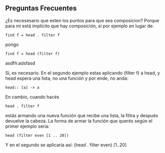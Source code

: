 Preguntas Frecuentes
--------------------

¿Es necesesario que esten los puntos para que sea composicion? Porque para mí está implícito que hay composición, si por ejemplo en lugar de:

`find f = head . filter f`

pongo

`find f = head (filter f)`

asdfñ:adsfasd  

<dl>
<di> Sí, es necesario. En el segundo ejemplo estas aplicando (filter f) a head, y head espera una lista, no una función y por ende, no anda:

`head:: [a] -> a`

En cambio, cuando hacés

`head . filter f`

estás armando una nueva función que recibe una lista, la filtra y después devuelve la cabeza. La forma de armar la función que querés según el primer ejemplo sería:

`head (filter even [1 .. 20])`

Y en el segundo se aplicaría así: (head . filter even) \[1..20\]

</dl>

